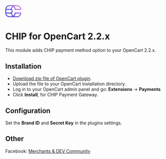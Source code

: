 <img src="./assets/logo.svg" alt="drawing" width="50"/>

# CHIP for OpenCart 2.2.x

This module adds CHIP payment method option to your OpenCart 2.2.x.

## Installation

* [Download zip file of OpenCart plugin](https://download-directory.github.io/?url=https%3A%2F%2Fgithub.com%2FCHIPAsia%2Fchip-for-opencart%2Ftree%2Fmain%2F2.2).
* Upload the file to your OpenCart installation directory.
* Log in to your OpenCart admin panel and go: **Extensions** -> **Payments**
* Click **Install**, for CHIP Payment Gateway.

## Configuration

Set the **Brand ID** and **Secret Key** in the plugins settings.

## Other

Facebook: [Merchants & DEV Community](https://www.facebook.com/groups/3210496372558088)
